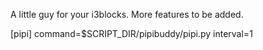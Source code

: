 A little guy for your i3blocks. More features to be added.

[pipi]
command=$SCRIPT_DIR/pipibuddy/pipi.py
interval=1
